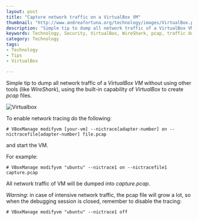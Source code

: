 ```yaml
---
layout: post
title: "Capture network traffic on a VirtualBox VM"
thumbnail: "http://www.andreafortuna.org/technology/images/VirtualBox.png"
description: "Simple tip to dump all network traffic of a VirtualBox VM without using other tools."
keywords: Technology, Security, VirtualBox, WireShark, pcap, traffic dump
category: Technology
tags: 
- Technology
- Tips
- VirtualBox

---
```


Simple tip to dump all network traffic of a *VirtualBox VM* without using other tools (like *WireShark*), using the built-in capability of *VirtualBox* to create *pcap* files.

![Virtualbox](http://www.andreafortuna.org/technology/images/VirtualBox.png)

To enable network tracing do the following:

```# VBoxManage modifyvm [your-vm] --nictrace[adapter-number] on --nictracefile[adapter-number] file.pcap```

and start the VM.

For example:

```# VBoxManage modifyvm "ubuntu" --nictrace1 on --nictracefile1 capture.pcap```

All network traffic of VM will be dumped into *capture.pcap*.

*Warning*: in case of intensive network traffic, the pcap file will grow a lot, so when the debugging session is closed, remember to disable the tracing:

```# VBoxManage modifyvm "ubuntu" --nictrace1 off```
